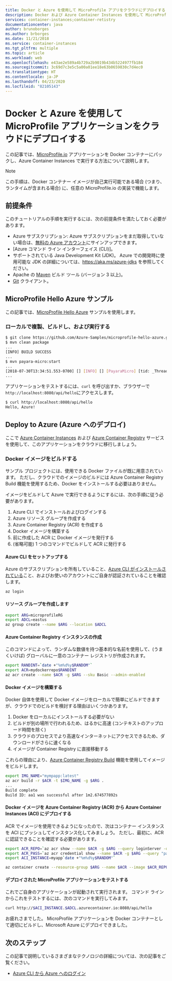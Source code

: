 ```yaml
---
title: Docker と Azure を使用して MicroProfile アプリをクラウドにデプロイする
description: Docker および Azure Container Instances を使用して MicroProfile アプリをクラウドにデプロイする方法について説明します。
services: container-instances;container-retistry
documentationcenter: java
author: brunoborges
ms.author: brborges
ms.date: 11/21/2018
ms.service: container-instances
ms.tgt_pltfrm: multiple
ms.topic: article
ms.workload: web
ms.openlocfilehash: e43ae2e589a4b729a2b9019b434b5224977fb184
ms.sourcegitcommit: 3c69d7c3e5c5a00a01ee18e63b0659830c7d4ec0
ms.translationtype: HT
ms.contentlocale: ja-JP
ms.lasthandoff: 04/23/2020
ms.locfileid: "82105143"
---
```

# <a name="deploy-a-microprofile-application-to-the-cloud-with-docker-and-azure"></a>Docker と Azure を使用して MicroProfile アプリケーションをクラウドにデプロイする

この記事では、[MicroProfile.io] アプリケーションを Docker コンテナーにパックし、Azure Container Instances で実行する方法について説明します。

> [!NOTE]
>
> この手順は、Docker コンテナー イメージが自己実行可能である場合 (つまり、ランタイムが含まれる場合) に、任意の MicroProfile.io の実装で機能します。

## <a name="prerequisites"></a>前提条件

このチュートリアルの手順を実行するには、次の前提条件を満たしておく必要があります。

* Azure サブスクリプション: Azure サブスクリプションをまだ取得していない場合は、[無料の Azure アカウント]にサインアップできます。
* [Azure コマンド ライン インターフェイス (CLI)]。
* サポートされている Java Development Kit (JDK)。 Azure での開発時に使用可能な JDK の詳細については、<https://aka.ms/azure-jdks> を参照してください。
* Apache の [Maven] ビルド ツール (バージョン 3 以上)。
* [Git] クライアント。

## <a name="microprofile-hello-azure-sample"></a>MicroProfile Hello Azure サンプル

この記事では、[MicroProfile Hello Azure](https://github.com/azure-samples/microprofile-hello-azure) サンプルを使用します。

### <a name="clone-build-and-run-locally"></a>ローカルで複製、ビルドし、および実行する

```bash
$ git clone https://github.com/Azure-Samples/microprofile-hello-azure.git
$ mvn clean package
...
[INFO] BUILD SUCCESS
...
$ mvn payara-micro:start
...
[2018-07-30T13:34:51.553-0700] [] [INFO] [] [PayaraMicro] [tid: _ThreadID=1 _ThreadName=main] [timeMillis: 1532982891553] [levelValue: 800] Payara Micro  5.182 #badassmicrofish (build 303) ready in 10,304 (ms)
...
```

アプリケーションをテストするには、`curl` を呼び出すか、ブラウザーで `http://localhost:8080/api/hello`にアクセスします。

```bash
$ curl http://localhost:8080/api/hello
Hello, Azure!
```

## <a name="deploy-to-azure"></a>Deploy to Azure (Azure へのデプロイ)

ここで [Azure Container Instances] および [Azure Container Registry] サービスを使用して、このアプリケーションをクラウドに移行しましょう。

### <a name="build-a-docker-image"></a>Docker イメージをビルドする

サンプル プロジェクトには、使用できる Docker ファイルが既に用意されています。 ただし、クラウドでのイメージのビルドには Azure Container Registry Build 機能を使用するため、Docker をインストールする必要はありません。

イメージをビルドして Azure で実行できるようにするには、次の手順に従う必要があります。

1. Azure CLI でインストールおよびログインする
1. Azure リソース グループを作成する
1. Azure Container Registry (ACR) を作成する
1. Docker イメージを構築する
1. 前に作成した ACR に Docker イメージを発行する
1. (省略可能) 1 つのコマンドでビルドして ACR に発行する


#### <a name="set-up-azure-cli"></a>Azure CLI をセットアップする

Azure のサブスクリプションを所有していること、[Azure CLI がインストールされている](/cli/azure/install-azure-cli?view=azure-cli-latest)こと、およびお使いのアカウントにご自身が認証されていることを確認します。

```bash
az login
```

#### <a name="create-a-resource-group"></a>リソース グループを作成します

```bash
export ARG=microprofileRG
export ADCL=eastus
az group create --name $ARG --location $ADCL
```

#### <a name="create-an-azure-container-registry-instance"></a>Azure Container Registry インスタンスの作成

このコマンドによって、ランダムな数値を持つ基本的な名前を使用して、(うまくいけば) グローバルに一意のコンテナー レジストリが作成されます。

```bash
export RANDINT=`date +"%m%d%y$RANDOM"`
export ACR=mydockerrepo$RANDINT
az acr create --name $ACR -g $ARG --sku Basic --admin-enabled
```

#### <a name="build-the-docker-image"></a>Docker イメージを構築する

Docker 自体を使用して Docker イメージをローカルで簡単にビルドできますが、クラウドでのビルドを検討する理由はいくつかあります。

1. Docker をローカルにインストールする必要がない
1. ビルドが別の場所で行われるため、はるかに高速 (コンテキストのアップロード時間を除く)
1. クラウドのプロセスでより高速なインターネットにアクセスできるため、ダウンロードがさらに速くなる
1. イメージが Container Registry に直接移動する

これらの理由により、[Azure Container Registry Build] 機能を使用してイメージをビルドします。

```bash
export IMG_NAME="mympapp:latest"
az acr build -r $ACR -t $IMG_NAME -g $ARG .
...
Build complete
Build ID: aa1 was successful after 1m2.674577892s
```

#### <a name="deploy-docker-image-from-azure-container-registry-acr-into-container-instances-aci"></a>Docker イメージを Azure Container Registry (ACR) から Azure Container Instances (ACI) にデプロイする

ACR でイメージを使用できるようになったので、次はコンテナー インスタンスを ACI にプッシュしてインスタンス化してみましょう。 ただし、最初に、ACR に認証できることを確認する必要があります。

```bash
export ACR_REPO=`az acr show --name $ACR -g $ARG --query loginServer -o tsv`
export ACR_PASS=`az acr credential show --name $ACR -g $ARG --query "passwords[0].value" -o tsv`
export ACI_INSTANCE=myapp`date +"%m%d%y$RANDOM"`

az container create --resource-group $ARG --name $ACR --image $ACR_REPO/$IMG_NAME --cpu 1 --memory 1 --registry-login-server $ACR_REPO --registry-username $ACR --registry-password $ACR_PASS --dns-name-label $ACI_INSTANCE --ports 8080
```

#### <a name="test-your-deployed-microprofile-application"></a>デプロイされた MicroProfile アプリケーションをテストする

これでご自身のアプリケーションが起動されて実行されます。 コマンド ラインからこれをテストするには、次のコマンドを実行してみます。

```bash
curl http://$ACI_INSTANCE.$ADCL.azurecontainer.io:8080/api/hello
````

お疲れさまでした。 MicroProfile アプリケーションを Docker コンテナーとして適切にビルドし、Microsoft Azure にデプロイできました。

## <a name="next-steps"></a>次のステップ

この記事で説明しているさまざまなテクノロジの詳細については、次の記事をご覧ください。

* [Azure CLI から Azure へのログイン](/azure/xplat-cli-connect)

<!-- URL List -->

[Azure Container Registry Build]: /azure/container-registry/container-registry-build-overview
[MicroProfile.io]: https://microprofile.io
[Azure Command Line Interface (CLI)]: /cli/azure/overview
[Azure for Java Developers]: /azure/developer/java/
[Azure portal]: https://portal.azure.com/
[無料の Azure アカウント]: https://azure.microsoft.com/pricing/free-trial/
[Git]: https://github.com/
[Maven]: http://maven.apache.org/
[Java Development Kit (JDK)]: https://aka.ms/azure-jdks
<!-- http://www.oracle.com/technetwork/java/javase/downloads/ -->
[Azure Container Instances]: /azure/container-instances/
[Azure Container Registry]:  /azure/container-registry